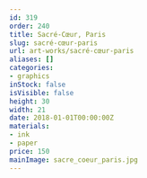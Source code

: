 ```yaml
---
id: 319
order: 240
title: Sacré-Cœur, Paris
slug: sacré-cœur-paris
url: art-works/sacré-cœur-paris
aliases: []
categories:
- graphics
inStock: false
isVisible: false
height: 30
width: 21
date: 2018-01-01T00:00:00Z
materials:
- ink
- paper
price: 150
mainImage: sacre_coeur_paris.jpg
---
```

